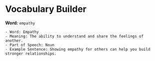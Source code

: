 #  Vocabulary Builder

**Word:** `empathy`

```
- Word: Empathy
- Meaning: The ability to understand and share the feelings of another.
- Part of Speech: Noun
- Example Sentence: Showing empathy for others can help you build stronger relationships.

```